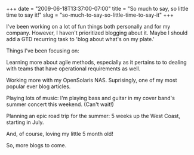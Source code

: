 +++
date = "2009-06-18T13:37:00-07:00"
title = "So much to say, so little time to say it!"
slug = "so-much-to-say-so-little-time-to-say-it"
+++


I've been working on a lot of fun things both personally and for my company. However, I haven't prioritized blogging about it. Maybe I should add a GTD recurring task to 'blog about what's on my plate.'

Things I've been focusing on:

Learning more about agile methods, especially as it pertains to to dealing with teams that have operational requirements as well. 

Working more with my OpenSolaris NAS. Suprisingly, one of my most popular ever blog articles. 

Playing lots of music: I'm playing bass and guitar in my cover band's summer concert this weekend. (Can't wait!)

Planning an epic road trip for the summer: 5 weeks up the West Coast, starting in July.

And, of course, loving my little 5 month old!

So, more blogs to come.   
